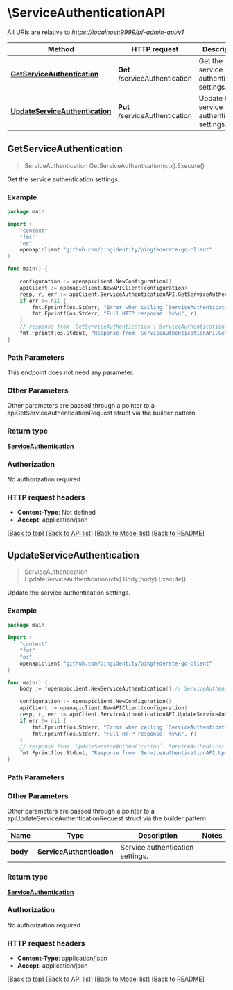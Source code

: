 # \ServiceAuthenticationAPI

All URIs are relative to *https://localhost:9999/pf-admin-api/v1*

Method | HTTP request | Description
------------- | ------------- | -------------
[**GetServiceAuthentication**](ServiceAuthenticationAPI.md#GetServiceAuthentication) | **Get** /serviceAuthentication | Get the service authentication settings.
[**UpdateServiceAuthentication**](ServiceAuthenticationAPI.md#UpdateServiceAuthentication) | **Put** /serviceAuthentication | Update the service authentication settings.



## GetServiceAuthentication

> ServiceAuthentication GetServiceAuthentication(ctx).Execute()

Get the service authentication settings.

### Example

```go
package main

import (
    "context"
    "fmt"
    "os"
    openapiclient "github.com/pingidentity/pingfederate-go-client"
)

func main() {

    configuration := openapiclient.NewConfiguration()
    apiClient := openapiclient.NewAPIClient(configuration)
    resp, r, err := apiClient.ServiceAuthenticationAPI.GetServiceAuthentication(context.Background()).Execute()
    if err != nil {
        fmt.Fprintf(os.Stderr, "Error when calling `ServiceAuthenticationAPI.GetServiceAuthentication``: %v\n", err)
        fmt.Fprintf(os.Stderr, "Full HTTP response: %v\n", r)
    }
    // response from `GetServiceAuthentication`: ServiceAuthentication
    fmt.Fprintf(os.Stdout, "Response from `ServiceAuthenticationAPI.GetServiceAuthentication`: %v\n", resp)
}
```

### Path Parameters

This endpoint does not need any parameter.

### Other Parameters

Other parameters are passed through a pointer to a apiGetServiceAuthenticationRequest struct via the builder pattern


### Return type

[**ServiceAuthentication**](ServiceAuthentication.md)

### Authorization

No authorization required

### HTTP request headers

- **Content-Type**: Not defined
- **Accept**: application/json

[[Back to top]](#) [[Back to API list]](../README.md#documentation-for-api-endpoints)
[[Back to Model list]](../README.md#documentation-for-models)
[[Back to README]](../README.md)


## UpdateServiceAuthentication

> ServiceAuthentication UpdateServiceAuthentication(ctx).Body(body).Execute()

Update the service authentication settings.



### Example

```go
package main

import (
    "context"
    "fmt"
    "os"
    openapiclient "github.com/pingidentity/pingfederate-go-client"
)

func main() {
    body := *openapiclient.NewServiceAuthentication() // ServiceAuthentication | Service authentication settings.

    configuration := openapiclient.NewConfiguration()
    apiClient := openapiclient.NewAPIClient(configuration)
    resp, r, err := apiClient.ServiceAuthenticationAPI.UpdateServiceAuthentication(context.Background()).Body(body).Execute()
    if err != nil {
        fmt.Fprintf(os.Stderr, "Error when calling `ServiceAuthenticationAPI.UpdateServiceAuthentication``: %v\n", err)
        fmt.Fprintf(os.Stderr, "Full HTTP response: %v\n", r)
    }
    // response from `UpdateServiceAuthentication`: ServiceAuthentication
    fmt.Fprintf(os.Stdout, "Response from `ServiceAuthenticationAPI.UpdateServiceAuthentication`: %v\n", resp)
}
```

### Path Parameters



### Other Parameters

Other parameters are passed through a pointer to a apiUpdateServiceAuthenticationRequest struct via the builder pattern


Name | Type | Description  | Notes
------------- | ------------- | ------------- | -------------
 **body** | [**ServiceAuthentication**](ServiceAuthentication.md) | Service authentication settings. | 

### Return type

[**ServiceAuthentication**](ServiceAuthentication.md)

### Authorization

No authorization required

### HTTP request headers

- **Content-Type**: application/json
- **Accept**: application/json

[[Back to top]](#) [[Back to API list]](../README.md#documentation-for-api-endpoints)
[[Back to Model list]](../README.md#documentation-for-models)
[[Back to README]](../README.md)


